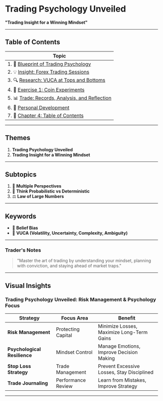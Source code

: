 # Trading Psychology Unveiled  

**"Trading Insight for a Winning Mindset"**

---  

## Table of Contents  

| **Topic**                                            |  
|------------------------------------------------------|  
| 1. 📘 [Blueprint of Trading Psychology](1.%20Blueprint%20of%20Trading%20Psychology.md)   |  
| 2. 💡 [Insight: Forex Trading Sessions](2.%20Insight%20Forex%20Trading%20Sessions.md) |  
| 3. 🔍 [Research: VUCA at Tops and Bottoms](3.%20Research%20VUCA%20at%20Tops%20and%20Bottoms.md) |  
| 4. 🧪 [Exercise 1: Coin Experiments](4.%20Exercise%201%20Coin%20Experiments.md) |  
| 5. 📊 [Trade: Records, Analysis, and Reflection](5.%20Trade%20Records,%20Analysis%20and%20Reflection.md) |  
| 6. 🌟 [Personal Development](6.%20Personal%20Development.md)    |  
| 7. 📑 [Chapter 4: Table of Contents](../Chapter%204/0.%20Table%20of%20Contents.md)  |  

---  

## Themes  

1. **Trading Psychology Unveiled**  
2. **Trading Insight for a Winning Mindset**  

---  

## Subtopics  

1. 🧠 **Multiple Perspectives**  
2. 🔄 **Think Probabilistic vs Deterministic**  
3. ⚖️ **Law of Large Numbers**  

---  

## Keywords  

- 💭 **Belief Bias**  
- 🔄 **VUCA (Volatility, Uncertainty, Complexity, Ambiguity)**  

---  

### Trader's Notes  

> "Master the art of trading by understanding your mindset, planning with conviction, and staying ahead of market traps."  

---  

## Visual Insights  

### Trading Psychology Unveiled: Risk Management & Psychology Focus  

| **Strategy**           | **Focus Area**      | **Benefit**                            |  
|------------------------|---------------------|----------------------------------------|  
| **Risk Management**     | Protecting Capital  | Minimize Losses, Maximize Long-Term Gains |  
| **Psychological Resilience** | Mindset Control | Manage Emotions, Improve Decision Making |  
| **Stop Loss Strategy**  | Trade Management    | Prevent Excessive Losses, Stay Disciplined |  
| **Trade Journaling**    | Performance Review  | Learn from Mistakes, Improve Strategy |  

---